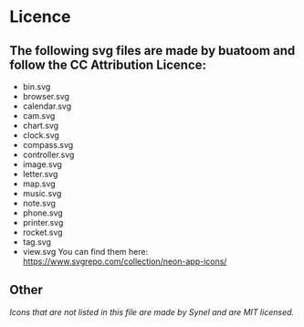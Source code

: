 # Licence
## The following svg files are made by buatoom and follow the CC Attribution Licence:

- bin.svg
- browser.svg
- calendar.svg
- cam.svg
- chart.svg
- clock.svg
- compass.svg
- controller.svg
- image.svg
- letter.svg
- map.svg
- music.svg
- note.svg
- phone.svg
- printer.svg
- rocket.svg
- tag.svg
- view.svg
You can find them here: https://www.svgrepo.com/collection/neon-app-icons/


## Other

*Icons that are not listed in this file are made by Synel and are MIT licensed.*
